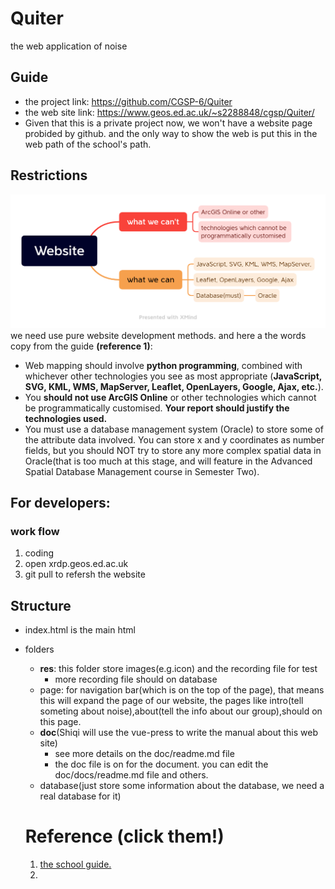 # Quiter
the web application of noise

## Guide

- the project link: https://github.com/CGSP-6/Quiter 
- the web site link: https://www.geos.ed.ac.uk/~s2288848/cgsp/Quiter/ 
- Given that this is a private project now, we won't have a website page probided by github. and the only way to show the web is put this in the web path of the school's path.
## Restrictions
![the png](./res/img/Website.png)
we need use pure website development methods.
and here a the words copy from the guide **(reference 1)**:

- Web mapping should involve **python programming**, combined with whichever other
technologies you see as most appropriate (**JavaScript, SVG, KML, WMS, MapServer,
Leaflet, OpenLayers, Google, Ajax, etc.**).
- You **should not use ArcGIS Online** or other
technologies which cannot be programmatically customised. **Your report should justify the
technologies used.**
- You must use a database management system (Oracle) to store some of the attribute data
involved. You can store x and y coordinates as number fields, but you should NOT try to
store any more complex spatial data in Oracle(that is too much at this stage, and will feature in the Advanced Spatial Database Management course in Semester Two).

## For developers:
### work flow
1. coding
2. open xrdp.geos.ed.ac.uk
3. git pull to refersh the website
## Structure
- index.html is the main html
- folders
  - **res**: this folder store images(e.g.icon) and the recording file for test
    - more recording file should on database
  - page: for navigation bar(which is on the top of the page), that means this will expand the page of our website, the pages like intro(tell someting about noise),about(tell the info about our group),should on this page.
  - **doc**(Shiqi will use the vue-press to write the manual about this web site)
    - see more details on the doc/readme.md file
    - the doc file is on for the document. you can edit the doc/docs/readme.md file and others.
  - database(just store some information about the database, we need a real database for it)

  # Reference (click them!)
  1. [the school guide.](https://www.geos.ed.ac.uk/~bmg/teaching/rppp/week3/Capital%20Greenspaces%20Project.pdf)
  2. 
